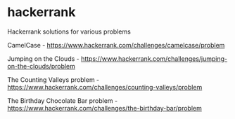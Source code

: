 # hackerrank
Hackerrank solutions for various problems

CamelCase -
https://www.hackerrank.com/challenges/camelcase/problem

Jumping on the Clouds - 
https://www.hackerrank.com/challenges/jumping-on-the-clouds/problem

The Counting Valleys problem - 
https://www.hackerrank.com/challenges/counting-valleys/problem

The Birthday Chocolate Bar problem - 
https://www.hackerrank.com/challenges/the-birthday-bar/problem
